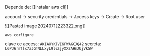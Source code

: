 Depende de: [[Instalar aws cli]]

account -> security credentials -> Access keys -> Create -> Root user

![[Pasted image 20240712223322.png]]

``` aws
aws configure
```

clave de acceso: `AKIAXYKJVIKPWAGCJQ42`
secreta: `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`